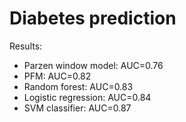 # Diabetes prediction
Results:
* Parzen window model: AUC=0.76
* PFM: AUC=0.82
* Random forest: AUC=0.83
* Logistic regression: AUC=0.84
* SVM classifier: AUC=0.87
